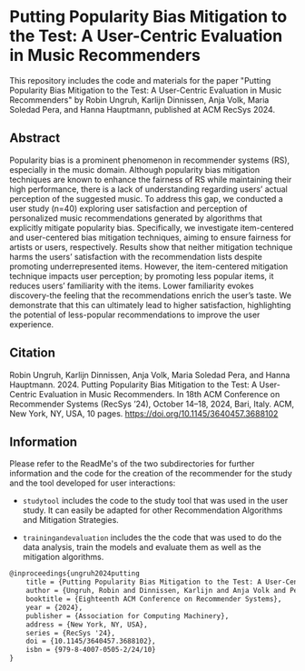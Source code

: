 # Putting Popularity Bias Mitigation to the Test: A User-Centric Evaluation in Music Recommenders
This repository includes the code and materials for the paper "Putting Popularity Bias Mitigation to the Test: A User-Centric Evaluation in Music Recommenders" by Robin Ungruh, Karlijn Dinnissen, Anja Volk, Maria Soledad Pera, and Hanna Hauptmann, published at ACM RecSys 2024.

## Abstract
Popularity bias is a prominent phenomenon in recommender systems (RS), especially in the music domain. Although popularity bias mitigation techniques are known to enhance the fairness of RS while maintaining their high performance, there is a lack of understanding regarding users’ actual perception of the suggested music. To address this gap, we conducted a user study (n=40) exploring user satisfaction and perception of personalized music recommendations generated by algorithms that explicitly mitigate popularity bias. Specifically, we investigate item-centered and user-centered bias mitigation techniques, aiming to ensure fairness for artists or users, respectively. Results show that neither mitigation technique harms the users’ satisfaction with the recommendation lists despite promoting underrepresented items. However, the item-centered mitigation technique impacts user perception; by promoting less popular items, it reduces users’ familiarity with the items. Lower familiarity evokes discovery-the feeling that the recommendations enrich the user’s taste. We demonstrate that this can ultimately lead to higher satisfaction, highlighting the potential of less-popular recommendations to improve the user experience.

## Citation
Robin Ungruh, Karlijn Dinnissen, Anja Volk, Maria Soledad Pera, and Hanna Hauptmann. 2024. Putting Popularity Bias Mitigation to the Test: A User-Centric Evaluation in Music Recommenders. In 18th ACM Conference on Recommender Systems (RecSys ’24), October 14–18, 2024, Bari, Italy. ACM, New York, NY, USA, 10 pages. https://doi.org/10.1145/3640457.3688102


## Information
Please refer to the ReadMe's of the two subdirectories for further information and the code for the creation of the recommender for the study and the tool developed for user interactions:

- `studytool` includes the code to the study tool that was used in the user study. It can easily be adapted for other Recommendation Algorithms and Mitigation Strategies.

- `trainingandevaluation` includes the the code that was used to do the data analysis, train the models and evaluate them as well as the mitigation algorithms.


```latex
@inproceedings{ungruh2024putting
    title = {Putting Popularity Bias Mitigation to the Test: A User-Centric Evaluation in Music Recommenders},
    author = {Ungruh, Robin and Dinnissen, Karlijn and Anja Volk and Pera, Maria Soledad and Hauptmann, Hanna},
    booktitle = {Eighteenth ACM Conference on Recommender Systems},
    year = {2024},
    publisher = {Association for Computing Machinery},
    address = {New York, NY, USA},
    series = {RecSys '24},
    doi = {10.1145/3640457.3688102},
    isbn = {979-8-4007-0505-2/24/10}
}
```